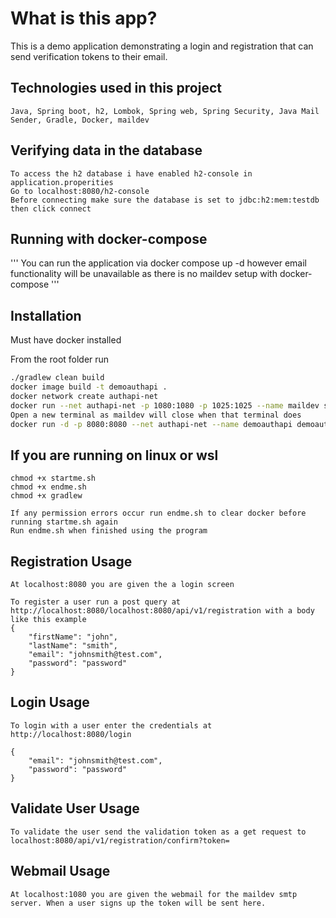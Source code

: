 # What is this app?

This is a demo application demonstrating a login and registration that can send verification tokens to their email.

## Technologies used in this project
```
Java, Spring boot, h2, Lombok, Spring web, Spring Security, Java Mail Sender, Gradle, Docker, maildev
```

## Verifying data in the database
```
To access the h2 database i have enabled h2-console in application.properities
Go to localhost:8080/h2-console
Before connecting make sure the database is set to jdbc:h2:mem:testdb then click connect
```

## Running with docker-compose
'''
You can run the application via docker compose up -d however email functionality will be unavailable as there is no maildev setup with docker-compose
'''

## Installation

Must have docker installed

From the root folder run

```bash
./gradlew clean build
docker image build -t demoauthapi .
docker network create authapi-net
docker run --net authapi-net -p 1080:1080 -p 1025:1025 --name maildev soulteary/maildev
Open a new terminal as maildev will close when that terminal does
docker run -d -p 8080:8080 --net authapi-net --name demoauthapi demoauthapi

```

## If you are running on linux or wsl
```
chmod +x startme.sh
chmod +x endme.sh
chmod +x gradlew

If any permission errors occur run endme.sh to clear docker before running startme.sh again
Run endme.sh when finished using the program
```

## Registration Usage

```
At localhost:8080 you are given the a login screen

To register a user run a post query at http://localhost:8080/localhost:8080/api/v1/registration with a body like this example
{
	"firstName": "john",
	"lastName": "smith",
	"email": "johnsmith@test.com",
	"password": "password"
}
```

## Login Usage
```
To login with a user enter the credentials at http://localhost:8080/login 

{
    "email": "johnsmith@test.com",
    "password": "password"
}

```

## Validate User Usage
```
To validate the user send the validation token as a get request to 
localhost:8080/api/v1/registration/confirm?token=
```

## Webmail Usage
```
At localhost:1080 you are given the webmail for the maildev smtp server. When a user signs up the token will be sent here.

```

